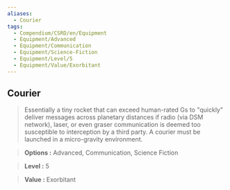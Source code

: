 ```yaml
---
aliases:
  - Courier
tags:
  - Compendium/CSRD/en/Equipment
  - Equipment/Advanced
  - Equipment/Communication
  - Equipment/Science-Fiction
  - Equipment/Level/5
  - Equipment/Value/Exorbitant
---
```

  
    
## Courier    
    
>Essentially a tiny rocket that can exceed human-rated Gs to "quickly" deliver messages across planetary distances if radio (via DSM network), laser, or even graser communication is deemed too susceptible to interception by a third party. A courier must be launched in a micro-gravity environment.    
> **Options :** Advanced, Communication, Science Fiction    
> **Level :** 5    
> **Value :** Exorbitant